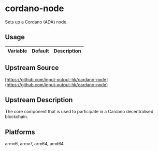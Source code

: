 # cordano-node

Sets up a Cordano (ADA) node.

## Usage

| Variable | Default | Description |
| -------- | ------- | ----------- |

## Upstream Source

[https://github.com/input-output-hk/cardano-node](https://github.com/input-output-hk/cardano-node)

## Upstream Description

The core component that is used to participate in a Cardano decentralised blockchain.

## Platforms

armv6, armv7, arm64, amd64
